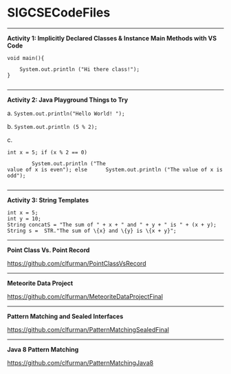 # SIGCSECodeFiles

<hr>

<b>Activity 1: Implicitly Declared Classes & Instance Main Methods with VS Code</b>

<pre><code>void main(){
<p>    System.out.println ("Hi there class!");
}</p></code></pre>
<hr>
<b>Activity 2: Java Playground Things to Try</b>


a.
<code>System.out.println("Hello World! ");</code>


b.
<code>System.out.println (5 % 2);</code>


c.
	<pre><code>int x = 5; 
	if (x % 2 == 0)
	<p>&Tab;System.out.println ("The value of x is even");
	else
	&Tab;System.out.println ("The value of x is odd");</p></code></pre>
<hr>
<b>Activity 3: String Templates</b>


<pre><code>int x = 5; 
int y = 10;
String concatS = "The sum of " + x + " and " + y + " is " + (x + y); 
String s =  STR."The sum of \{x} and \{y} is \{x + y}";</code></pre>

<hr>
<b>Point Class Vs. Point Record</b>

https://github.com/clfurman/PointClassVsRecord
<hr>
<b> Meteorite Data Project</b>

https://github.com/clfurman/MeteoriteDataProjectFinal

<hr>
<b>Pattern Matching and Sealed Interfaces </b>

https://github.com/clfurman/PatternMatchingSealedFinal

<hr>
<b>Java 8 Pattern Matching</b>

https://github.com/clfurman/PatternMatchingJava8

